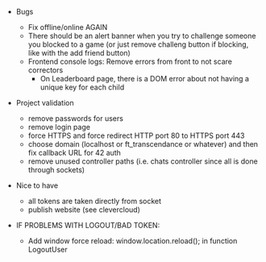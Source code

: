 - Bugs

  - Fix offline/online AGAIN
  - There should be an alert banner when you try to challenge someone you blocked to a game (or just remove challeng button if blocking, like with the add friend button)
  - Frontend console logs: Remove errors from front to not scare correctors
    - On Leaderboard page, there is a DOM error about not having a unique key for each child

- Project validation

  - remove passwords for users
  - remove login page
  - force HTTPS and force redirect HTTP port 80 to HTTPS port 443
  - choose domain (localhost or ft_transcendance or whatever) and then fix callback URL for 42 auth
  - remove unused controller paths (i.e. chats controller since all is done through sockets)

- Nice to have

  - all tokens are taken directly from socket
  - publish website (see clevercloud)

- IF PROBLEMS WITH LOGOUT/BAD TOKEN:
  - Add window force reload: window.location.reload(); in function LogoutUser

